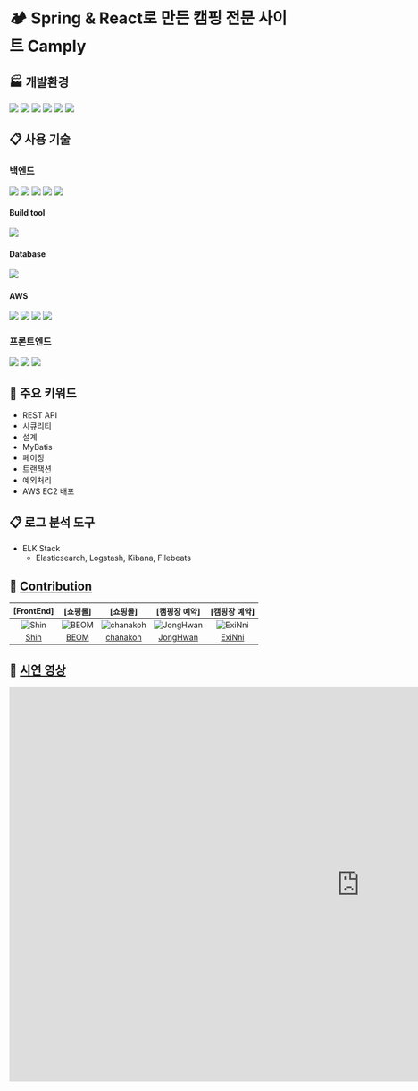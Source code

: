 # :camping: Spring &  React로 만든 캠핑 전문 사이트 Camply

## :factory: 개발환경
<img src="https://img.shields.io/badge/macOS Sonoma-000000?style=for-the-badge&logo=macos&logoColor=white"> <img src="https://img.shields.io/badge/Intellij Idea-000000?style=for-the-badge&logo=intellijidea&logoColor=white"/> <img src="https://img.shields.io/badge/Visual Studio Code-007ACC?style=for-the-badge&logo=visualstudiocode&logoColor=white"> <img src="https://img.shields.io/badge/Postman-FF6C37?style=for-the-badge&logo=postman&logoColor=white"> <img src="https://img.shields.io/badge/github-181717?style=for-the-badge&logo=github&logoColor=white"> <img src="https://img.shields.io/badge/Slack-4A154B?style=for-the-badge&logo=Slack&logoColor=white"> 

## :clipboard: 사용 기술
### 백엔드
<img src= "https://img.shields.io/badge/Java-ED8B00?style=for-the-badge&logo=openjdk&logoColor=white"> <img src="https://img.shields.io/badge/MyBatis-09B6A2?style=for-the-badge&logo=MyBatis&logoColor=white"> <img src="https://img.shields.io/badge/Spring-6DB33F?style=for-the-badge&logo=spring&logoColor=white">  <img src="https://img.shields.io/badge/Spring Boot-6DB33F?style=for-the-badge&logo=spring boot&logoColor=white"> <img src="https://img.shields.io/badge/Spring_Security-6DB33F?style=for-the-badge&logo=Spring-Security&logoColor=white">

#### Build tool
<img src="https://img.shields.io/badge/-maven-C71A36?style=for-the-badge&logo=apachemaven&logoColor=white">

#### Database
<img src="https://img.shields.io/badge/Oracle-F80000?style=for-the-badge&logo=oracle&logoColor=white">

#### AWS
<img src="https://img.shields.io/badge/Amazon EC2-F8DC75?style=for-the-badge&logo=amazonec2&logoColor=black"> <img src="https://img.shields.io/badge/Amazon RDS-527FFF?style=for-the-badge&logo=amazonrds&logoColor=black"> <img src="https://img.shields.io/badge/Amazon ubuntu-E95420?style=for-the-badge&logo=ubuntu&logoColor=black"> <img src="https://img.shields.io/badge/Amazon amazonroute53-8C4FFF?style=for-the-badge&logo=amazonroute53&logoColor=black">

### 프론트엔드
<img src="https://img.shields.io/badge/Javascript-F7DF1E?style=for-the-badge&logo=javascript&logoColor=black"> <img src="https://img.shields.io/badge/bootstrap-7952B3?style=for-the-badge&logo=bootstrap&logoColor=black"> <img src="https://img.shields.io/badge/react-61DAFB?style=for-the-badge&logo=react&logoColor=black">


## :key: 주요 키워드
* REST API
* 시큐리티
* 설계
* MyBatis
* 페이징
* 트랜잭션
* 예외처리
* AWS EC2 배포

## :clipboard: 로그 분석 도구
* ELK Stack
  * Elasticsearch, Logstash, Kibana, Filebeats

## :link: [Contribution](https://github.com/KHfive-guys/camply-main/tree/master)
| [FrontEnd]     | [쇼핑몰]    | [쇼핑몰]   | [캠핑장 예약]     | [캠핑장 예약]  |
|:-----------------------------------------:|:----------------------------------------------:|:-------------------------------------------:|:----------------------------------------:|:----------------------------------------------------:|
| ![Shin](https://github.com/rjswh0503.png) | ![BEOM](https://github.com/jibum1559.png) | ![chanakoh](https://github.com/chanakoh.png) | ![JongHwan](https://github.com/whdghks9241.png) | ![ExiNni](https://github.com/ExiNni.png) |
| [Shin](https://github.com/rjswh0503)      | [BEOM](https://github.com/jibum1559)    | [chanakoh](https://github.com/chanakoh)    | [JongHwan](https://github.com/whdghks9241)     | [ExiNni](https://github.com/ExiNni)       |

## :movie_camera: [시연 영상](https://www.youtube.com/watch?v=oHnlqWGNuAw)
<iframe width="1254" height="705" src="https://www.youtube.com/embed/oHnlqWGNuAw" title="camply 시연 영상" frameborder="0" allow="accelerometer; autoplay; clipboard-write; encrypted-media; gyroscope; picture-in-picture; web-share" allowfullscreen/>  

## :building_construction: [ERD 설계](https://github.com/ExiNni/Camply/issues/1)
<img src = "https://github.com/KHfive-guys/camply-main/blob/exinni/%EC%9D%B4%EB%AF%B8%EC%A7%80/Camply.png"/>

## :factory: [시스템 구조](https://github.com/ExiNni/Camply/issues/2)
### 일반 회원
<img src = "https://github.com/KHfive-guys/camply-main/blob/exinni/%EC%9D%B4%EB%AF%B8%EC%A7%80/%EA%B5%AC%EB%A7%A4%EC%9E%90%20-%20%EC%9D%BC%EB%B0%98%ED%9A%8C%EC%9B%90.png"/>

### 판매자 회원
<img src = "https://github.com/KHfive-guys/camply-main/blob/exinni/%EC%9D%B4%EB%AF%B8%EC%A7%80/%ED%8C%90%EB%A7%A4%EC%9E%90.png" />

## :desktop_computer: [구현기능](https://github.com/ExiNni/Camply/issues/4)
<img src = "https://github.com/KHfive-guys/camply-main/blob/exinni/%EC%9D%B4%EB%AF%B8%EC%A7%80/%EC%8A%A4%ED%81%AC%EB%A6%B0%EC%83%B7%202024-02-20%20%EC%98%A4%ED%9B%84%203.40.13.png" />

## :warning: [Trouble Shooting](https://github.com/ExiNni/Camply/issues/3)
<img src = "https://github.com/KHfive-guys/camply-main/blob/exinni/%EC%9D%B4%EB%AF%B8%EC%A7%80/%EC%8A%A4%ED%81%AC%EB%A6%B0%EC%83%B7%202024-02-20%20%EC%98%A4%ED%9B%84%203.24.15.png" />

<!--
## :link: API 서버 (Producer)
* [API 서버](https://github.com/didrlgus/springboot-shoppingmall/tree/master/app/api-server) 

## :link: order 서버 (Consumer)
* [order 서버](https://github.com/didrlgus/springboot-shoppingmall/tree/master/app/order-server)

## :link: product-purchase-count 서버 (Consumer)
* [product-purchase-count 서버](https://github.com/didrlgus/springboot-shoppingmall/tree/master/app/product-purchase-count-server) 

## :link: mail 서버 (Consumer)
* [mail 서버](https://github.com/didrlgus/springboot-shoppingmall/tree/master/app/mail-server)

## :link: product-purchase-count-batch 서버
* [product-purchase-count-batch 서버](https://github.com/didrlgus/springboot-shoppingmall/tree/master/app/product-purchase-count-batch)

## :link: redis-update-batch 서버
* [redis-update-batch 서버](https://github.com/didrlgus/springboot-shoppingmall/tree/master/app/batch-server)

## :link: 공통 모듈
* app 공통 모듈
  * [app 공통 모듈](https://github.com/didrlgus/springboot-shoppingmall/tree/master/app/common)

* lib 공통 모듈
  * [redis 공통 모듈](https://github.com/didrlgus/springboot-shoppingmall/tree/master/lib/redis)
  * [kafka 공통 모듈](https://github.com/didrlgus/springboot-shoppingmall/tree/master/lib/kafka)
  

## :link: redis update 권한 서버
* [redis update 권한 서버 Repository](https://github.com/didrlgus/redis-update-server)

## :link: Rest API 문서
* [shopping mall API 문서](https://github.com/didrlgus/springboot-shoppingmall/issues/58)

## :link: 성능 테스트
* [초기 성능 테스트 결과](https://github.com/didrlgus/springboot-shoppingmall/issues/5)
* [메인화면 API 캐시 적용 전, 후 성능 테스트 비교 결과](https://github.com/didrlgus/springboot-shoppingmall/issues/21)
* [서버를 2대 돌리면 얼마나 더 많은 트래픽을 감당할 수 있을까?](https://github.com/didrlgus/springboot-shoppingmall/issues/46)

-->
